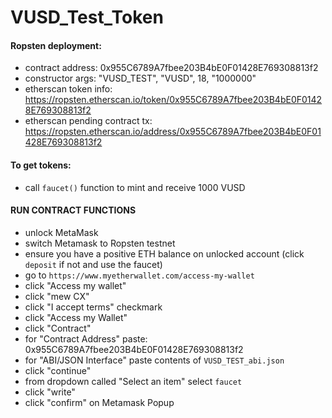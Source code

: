 # VUSD_Test_Token

#### Ropsten deployment:
* contract address: 0x955C6789A7fbee203B4bE0F01428E769308813f2
* constructor args: "VUSD_TEST", "VUSD", 18, "1000000"
* etherscan token info: https://ropsten.etherscan.io/token/0x955C6789A7fbee203B4bE0F01428E769308813f2
* etherscan pending contract tx: https://ropsten.etherscan.io/address/0x955C6789A7fbee203B4bE0F01428E769308813f2


#### To get tokens:
* call `faucet()` function to mint and receive 1000 VUSD

#### RUN CONTRACT FUNCTIONS
* unlock MetaMask
* switch Metamask to Ropsten testnet
* ensure you have a positive ETH balance on unlocked account (click `deposit` if not and use the faucet)
* go to  `https://www.myetherwallet.com/access-my-wallet`
* click "Access my wallet"
* click "mew CX"
* click "I accept terms" checkmark
* click "Access my Wallet"
* click "Contract"
* for "Contract Address" paste: 0x955C6789A7fbee203B4bE0F01428E769308813f2
* for "ABI/JSON Interface" paste contents of `VUSD_TEST_abi.json`
* click "continue"
* from dropdown called "Select an item" select `faucet`
* click "write"
* click "confirm" on Metamask Popup
